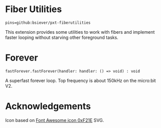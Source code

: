 # Fiber Utilities

```package
pins=github:bsiever/pxt-fiberutilities
```

This extension provides some utilities to work with fibers and implement faster looping without starving other foreground tasks.
# Forever

```sig
fastForever.fastForever(handler: handler: () => void) : void
``` 

A superfast forever loop.  Top frequency is about 150kHz on the micro:bit V2.

# Acknowledgements 

Icon based on [Font Awesome icon 0xF21E](https://fontawesome.com/icons/heart-pulse?f=classic&s=solid) SVG.

<script src="https://makecode.com/gh-pages-embed.js"></script>
<script>makeCodeRender("{{ site.makecode.home_url }}", "{{ site.github.owner_name }}/{{ site.github.repository_name }}");</script>
